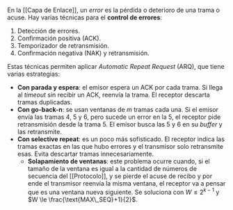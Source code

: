 En la [[Capa de Enlace]], un *error* es la pérdida o deterioro de una trama o acuse. Hay varias técnicas para el **control de errores**:

1. Detección de errores.
2. Confirmación positiva (ACK).
3. Temporizador de retransmisión.
4. Confirmación negativa (NAK) y retransmisión.

Estas técnicas permiten aplicar *Automatic Repeat Request* (ARQ), que tiene varias estrategias:

- **Con parada y espera**: el emisor espera un ACK por cada trama. Si llega al *timeout* sin recibir un ACK, reenvía la trama. El receptor descarta tramas duplicadas.
- **Con go-back-n**: se usan ventanas de $m$ tramas cada una. Si el emisor envía las tramas 4, 5 y 6, pero sucede un error en la 5, el receptor pide retransmisión desde la trama 5. El emisor busca las 5 y 6 en su *buffer* y las retransmite.
- **Con selective repeat**: es un poco más sofisticado. El receptor indica las tramas exactas en las que hubo errores y el transmisor solo retransmite esas. Evita descartar tramas innecesariamente.
	- **Solapamiento de ventanas**: este problema ocurre cuando, si el tamaño de la ventana es igual a la cantidad de números de secuencia del [[Protocolo]], y se pierde el acuse de recibo y por ende el transmisor reenvía la misma ventana, el receptor va a pensar que es una ventana nueva siguiente. Se soluciona con $W\le2^{k-1}$ y $W \le \frac{\text{MAX\_SEQ}+1}{2}$.
